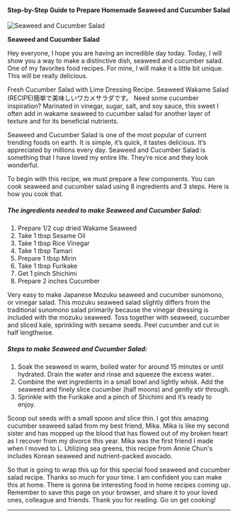             

#### Step-by-Step Guide to Prepare Homemade Seaweed and Cucumber Salad

![Seaweed and Cucumber Salad](https://img-global.cpcdn.com/recipes/9059b6ef6a2b0c3e/751x532cq70/seaweed-and-cucumber-salad-recipe-main-photo.jpg)

**Seaweed and Cucumber Salad**

Hey everyone, I hope you are having an incredible day today. Today, I will show you a way to make a distinctive dish, seaweed and cucumber salad. One of my favorites food recipes. For mine, I will make it a little bit unique. This will be really delicious.

Fresh Cucumber Salad with Lime Dressing Recipe. Seaweed Wakame Salad (RECIPE)簡単で美味しいワカメサラダです。 Need some cucumber inspiration? Marinated in vinegar, sugar, salt, and soy sauce, this sweet I often add in wakame seaweed to cucumber salad for another layer of texture and for its beneficial nutrients.

Seaweed and Cucumber Salad is one of the most popular of current trending foods on earth. It is simple, it’s quick, it tastes delicious. It’s appreciated by millions every day. Seaweed and Cucumber Salad is something that I have loved my entire life. They’re nice and they look wonderful.

To begin with this recipe, we must prepare a few components. You can cook seaweed and cucumber salad using 8 ingredients and 3 steps. Here is how you cook that.

##### The ingredients needed to make Seaweed and Cucumber Salad:

1.  Prepare 1/2 cup dried Wakame Seaweed
2.  Take 1 tbsp Sesame Oil
3.  Take 1 tbsp Rice Vinegar
4.  Take 1 tbsp Tamari
5.  Prepare 1 tbsp Mirin
6.  Take 1 tbsp Furikake
7.  Get 1 pinch Shichimi
8.  Prepare 2 inches Cucumber

Very easy to make Japanese Mozuku seaweed and cucumber sunomono, or vinegar salad. This mozuku seaweed salad slightly differs from the traditional sunomono salad primarily because the vinegar dressing is included with the mozuku seaweed. Toss together with seaweed, cucumber and sliced kale, sprinkling with sesame seeds. Peel cucumber and cut in half lengthwise.

##### Steps to make Seaweed and Cucumber Salad:

1.  Soak the seaweed in warm, boiled water for around 15 minutes or until hydrated. Drain the water and rinse and squeeze the excess water..
2.  Combine the wet ingredients in a small bowl and lightly whisk. Add the seaweed and finely slice cucumber (half moons) and gently stir through.
3.  Sprinkle with the Furikake and a pinch of Shichimi and it’s ready to enjoy.

Scoop out seeds with a small spoon and slice thin. I got this amazing cucumber seaweed salad from my best friend, Mika. Mika is like my second sister and has mopped up the blood that has flowed out of my broken heart as I recover from my divorce this year. Mika was the first friend I made when I moved to L. Utilizing sea greens, this recipe from Annie Chun's includes Korean seaweed and nutrient-packed avocado.

So that is going to wrap this up for this special food seaweed and cucumber salad recipe. Thanks so much for your time. I am confident you can make this at home. There is gonna be interesting food in home recipes coming up. Remember to save this page on your browser, and share it to your loved ones, colleague and friends. Thank you for reading. Go on get cooking!

* * *